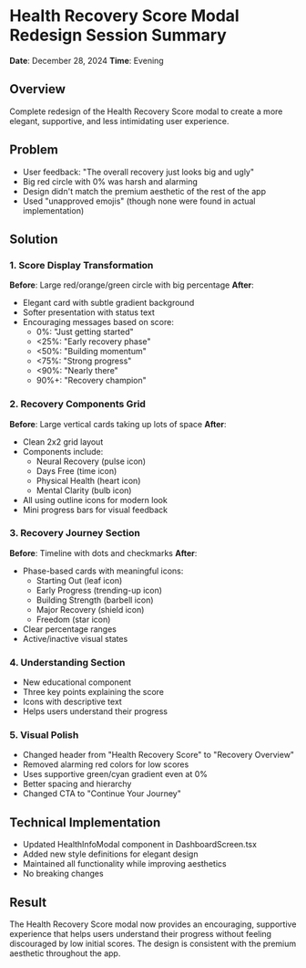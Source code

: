 # Health Recovery Score Modal Redesign Session Summary
**Date**: December 28, 2024
**Time**: Evening

## Overview
Complete redesign of the Health Recovery Score modal to create a more elegant, supportive, and less intimidating user experience.

## Problem
- User feedback: "The overall recovery just looks big and ugly"
- Big red circle with 0% was harsh and alarming
- Design didn't match the premium aesthetic of the rest of the app
- Used "unapproved emojis" (though none were found in actual implementation)

## Solution

### 1. Score Display Transformation
**Before**: Large red/orange/green circle with big percentage
**After**: 
- Elegant card with subtle gradient background
- Softer presentation with status text
- Encouraging messages based on score:
  - 0%: "Just getting started"
  - <25%: "Early recovery phase"
  - <50%: "Building momentum"
  - <75%: "Strong progress"
  - <90%: "Nearly there"
  - 90%+: "Recovery champion"

### 2. Recovery Components Grid
**Before**: Large vertical cards taking up lots of space
**After**:
- Clean 2x2 grid layout
- Components include:
  - Neural Recovery (pulse icon)
  - Days Free (time icon)
  - Physical Health (heart icon)
  - Mental Clarity (bulb icon)
- All using outline icons for modern look
- Mini progress bars for visual feedback

### 3. Recovery Journey Section
**Before**: Timeline with dots and checkmarks
**After**:
- Phase-based cards with meaningful icons:
  - Starting Out (leaf icon)
  - Early Progress (trending-up icon)
  - Building Strength (barbell icon)
  - Major Recovery (shield icon)
  - Freedom (star icon)
- Clear percentage ranges
- Active/inactive visual states

### 4. Understanding Section
- New educational component
- Three key points explaining the score
- Icons with descriptive text
- Helps users understand their progress

### 5. Visual Polish
- Changed header from "Health Recovery Score" to "Recovery Overview"
- Removed alarming red colors for low scores
- Uses supportive green/cyan gradient even at 0%
- Better spacing and hierarchy
- Changed CTA to "Continue Your Journey"

## Technical Implementation
- Updated HealthInfoModal component in DashboardScreen.tsx
- Added new style definitions for elegant design
- Maintained all functionality while improving aesthetics
- No breaking changes

## Result
The Health Recovery Score modal now provides an encouraging, supportive experience that helps users understand their progress without feeling discouraged by low initial scores. The design is consistent with the premium aesthetic throughout the app. 